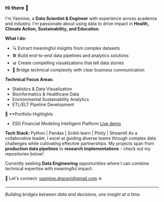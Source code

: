 ### Hi there 👋

I'm Yasmine, a **Data Scientist & Engineer** with experience across academia and industry. I'm passionate about using data to drive impact in **Health, Climate Action, Sustainability, and Education**.

**What I do:**
- 🔍 Extract meaningful insights from complex datasets
- 🛠️ Build end-to-end data pipelines and analytics solutions  
- 📊 Create compelling visualizations that tell data stories
- 🤝 Bridge technical complexity with clear business communication

**Technical Focus Areas:**
- Statistics & Data Visualization
- Bioinformatics & Healthcare Data
- Environmental Sustainability Analytics
- ETL/ELT Pipeline Development

💼 **Portfolio Highlights

- ESG Financial Modeling Intelligent Platform [Live demo](https://carbon-pricing-intelligence.up.railway.app/)


**Tech Stack:** Python | Pandas | Scikit-learn | Plotly | Streamlit
As a collaborative leader, I excel at guiding diverse teams through complex data challenges while cultivating effective partnerships. My projects span from **production data pipelines** to **research implementations** - check out my repositories below!

Currently seeking **Data Engineering** opportunities where I can combine technical expertise with meaningful impact.

📧 Let's connect: [yasmine.draceni@gmail.com](mailto:yasmine.draceni@gmail.com) ☕

---
*Building bridges between data and decisions, one insight at a time.*
